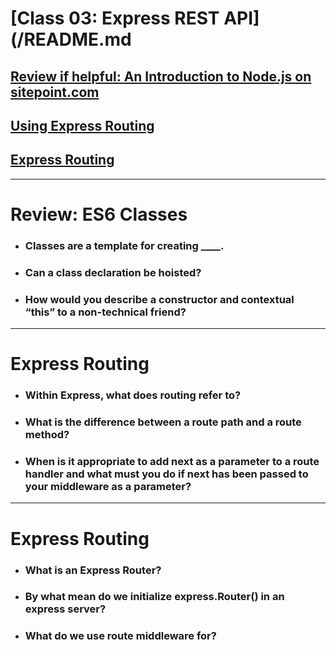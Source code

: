 # [Class 03: Express REST API](/README.md

## [Review if helpful: An Introduction to Node.js on sitepoint.com](https://www.sitepoint.com/an-introduction-to-node-js/)

## [Using Express Routing](https://developer.mozilla.org/en-US/docs/Web/JavaScript/Reference/Classes)

  ## [Express Routing](https://www.digitalocean.com/community/tutorials/learn-to-use-the-new-router-in-expressjs-4)

<hr>

# Review: ES6 Classes

- ### Classes are a template for creating ____.


- ### Can a class declaration be hoisted?


- ### How would you describe a constructor and contextual “this” to a non-technical friend?

<hr>

# Express Routing

- ### Within Express, what does routing refer to?


- ### What is the difference between a route path and a route method?


- ### When is it appropriate to add next as a parameter to a route handler and what must you do if next has been passed to your middleware as a parameter?

<hr>

# Express Routing

- ### What is an Express Router?

- ### By what mean do we initialize express.Router() in an express server?

- ### What do we use route middleware for?